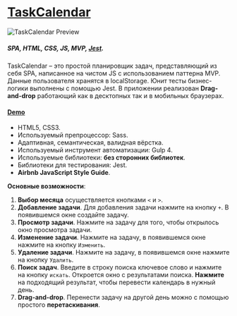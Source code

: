 # [TaskCalendar](https://my420.github.io/TaskCalendar/)
![TaskCalendar Preview](https://drive.google.com/uc?id=140dt3jj_d_C8vOMTYx0mGwQHIFY6fFaU)

##### SPA, HTML, CSS, JS, MVP, [Jest](https://jestjs.io/).
TaskCalendar – это простой планировщик задач, представляющий из себя SPA, написанное на чистом JS с использованием паттерна MVP. Данные пользователя хранятся в localStorage. Юнит тесты бизнес-логики выполнены с помощью Jest. В приложении реализован **Drag-and-drop** работающий как в десктопных так и в мобильных браузерах.
#### [Demo](https://my420.github.io/TaskCalendar/)

* HTML5, CSS3.
* Используемый препроцессор: Sass.
* Адаптивная, семантическая, валидная вёрстка. 
* Используемый инструмент автоматизации: Gulp 4.
* Используемые библиотеки: **без сторонних библиотек**. 
* Библиотеки для тестирования: Jest.
* **Airbnb JavaScript Style Guide**.

**Основные возможности**:
1. **Выбор месяца** осуществляется кнопками `<` и  `>`.
2. **Добавление задачи**. Для добавления задачи нажмите на кнопку `+`. В появившемся окне создайте задачу.
3. **Просмотр задачи**. Нажмите на задачу для того, чтобы открылось окно просмотра задачи.
4. **Изменение задачи**. Нажмите на задачу, в появившемся окне нажмите на кнопку `Изменить`.
5. **Удаление задачи**. Нажмите на задачу, в появившемся окне нажмите на кнопку `Удалить`.
6. **Поиск задач**. Введите в строку поиска ключевое слово и нажмите на кнопку `искать`. Откроется окно с результатами поиска. **Нажмите** на подходящий результат, чтобы перевести календарь в нужный день.
7. **Drag-and-drop**. Перенести задачу на другой день можно с помощью простого **перетаскивания**.

